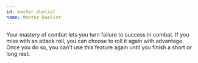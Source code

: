 ```yaml
---
id: master_duelist
name: Master Duelist
---
```

Your mastery of combat lets you turn failure to success in combat. If you miss with an attack roll, you can choose to 
roll it again with advantage. Once you do so, you can't use this feature again until you finish a short or long rest.